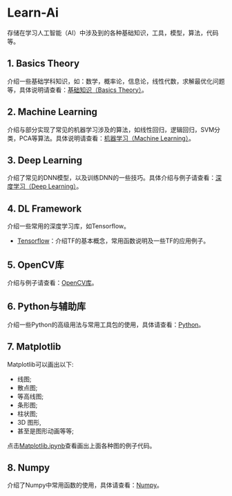 # Learn-Ai

存储在学习人工智能（AI）中涉及到的各种基础知识，工具，模型，算法，代码等。

## 1. Basics Theory

介绍一些基础学科知识，如：数学，概率论，信息论，线性代数，求解最优化问题等，具体说明请查看：[基础知识（Basics Theory）](./basics/readme.md)。

## 2. Machine Learning

介绍与部分实现了常见的机器学习涉及的算法，如线性回归，逻辑回归，SVM分类，PCA等算法。具体说明请查看：[机器学习（Machine Learning）](./machine-learning/readme.md)。

## 3. Deep Learning

介绍了常见的DNN模型，以及训练DNN的一些技巧。具体介绍与例子请查看：[深度学习（Deep Learning）](./deep-learning/readme.md)。

## 4. DL Framework

介绍一些常用的深度学习库，如Tensorflow。

- [Tensorflow](./tensorflow/readme.md)：介绍TF的基本概念，常用函数说明及一些TF的应用例子。

## 5. OpenCV库

介绍与例子请查看：[OpenCV库](./opencv/readme.md)。

## 6. Python与辅助库

介绍一些Python的高级用法与常用工具包的使用，具体请查看：[Python](./python/readme.md)。

## 7. Matplotlib

Matplotlib可以画出以下:

- 线图;
- 散点图;
- 等高线图;
- 条形图;
- 柱状图;
- 3D 图形,
- 甚至是图形动画等等;

点击[Matplotlib.ipynb](./matplotlib/examples.ipynb)查看画出上面各种图的例子代码。

## 8. Numpy

介绍了Numpy中常用函数的使用，具体请查看：[Numpy](./numpy/readme.md)。
